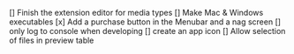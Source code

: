 [] Finish the extension editor for media types
[] Make Mac & Windows executables
[x] Add a purchase button in the Menubar and a nag screen
[] only log to console when developing
[] create an app icon
[] Allow selection of files in preview table
